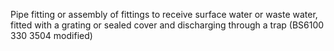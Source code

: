 Pipe fitting or assembly of fittings to receive surface water or waste water, fitted with a grating or sealed cover and discharging through a trap (BS6100 330 3504 modified)

<!-- end of short definition -->


